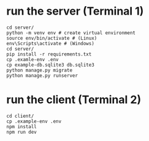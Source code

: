 # run the server (Terminal 1)
```
cd server/
python -m venv env # create virtual environment
source env/bin/activate # (Linux)
env\Scripts\activate # (Windows)
cd server/
pip install -r requirements.txt
cp .examle-env .env
cp example-db.sqlite3 db.sqlite3
python manage.py migrate
python manage.py runserver
```

# run the client (Terminal 2)
```
cd client/
cp .example-env .env
npm install
npm run dev
```